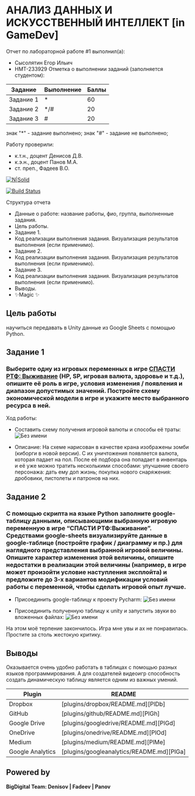 # АНАЛИЗ ДАННЫХ И ИСКУССТВЕННЫЙ ИНТЕЛЛЕКТ [in GameDev]
Отчет по лабораторной работе #1 выполнил(а):
- Сысолятин Егор Ильич
- НМТ-233929
Отметка о выполнении заданий (заполняется студентом):

| Задание | Выполнение | Баллы |
| ------ | ------ | ------ |
| Задание 1 | *   | 60 |
| Задание 2 | */# | 20 |
| Задание 3 | #   | 20 |

знак "*" - задание выполнено; знак "#" - задание не выполнено;

Работу проверили:
- к.т.н., доцент Денисов Д.В.
- к.э.н., доцент Панов М.А.
- ст. преп., Фадеев В.О.

[![N|Solid](https://cldup.com/dTxpPi9lDf.thumb.png)](https://nodesource.com/products/nsolid)

[![Build Status](https://travis-ci.org/joemccann/dillinger.svg?branch=master)](https://travis-ci.org/joemccann/dillinger)

Структура отчета

- Данные о работе: название работы, фио, группа, выполненные задания.
- Цель работы.
- Задание 1.
- Код реализации выполнения задания. Визуализация результатов выполнения (если применимо).
- Задание 2.
- Код реализации выполнения задания. Визуализация результатов выполнения (если применимо).
- Задание 3.
- Код реализации выполнения задания. Визуализация результатов выполнения (если применимо).
- Выводы.
- ✨Magic ✨

## Цель работы
научиться передавать в Unity данные из Google Sheets с помощью Python.

## Задание 1
### Выберите одну из игровых переменных в игре [СПАСТИ РТФ: Выживание](https://yandex.ru/games/app/228646?draft=true&lang=ru) (HP, SP, игровая валюта, здоровье и т.д.), опишите её роль в игре, условия изменения / появления и диапазон допустимых значений. Постройте схему экономической модели в игре и укажите место выбранного ресурса в ней.
Ход работы:
- Составить схему получения игровой валюты и способы её траты:
![Без имени](https://github.com/user-attachments/assets/c9036a00-cbca-4eeb-bfef-60d64aefa5db)

- Описание:
На схеме нарисован в качестве крана изображены зомби (киборги в новой версии). С их уничтожения появляется валюта, которая падает на пол. После её подбора она попадает в инвентарь и её уже можно тратить несколькими способами: улучшение своего персонажа: дать ему доп жизнь; покупка нового снаряжения: дробовики, пистолеты и патронов на них. 


## Задание 2
### С помощью скрипта на языке Python заполните google-таблицу данными, описывающими выбранную игровую переменную в игре “СПАСТИ РТФ:Выживание”. Средствами google-sheets визуализируйте данные в google-таблице (постройте график / диаграмму и пр.) для наглядного представления выбранной игровой величины. Опишите характер изменения этой величины, опишите недостатки в реализации этой величины (например, в игре может произойти условие наступления эксплойта) и предложите до 3-х вариантов модификации условий работы с переменной, чтобы сделать игровой опыт лучше.

- Присоединить google-таблицу к проекту Pycharm:
  ![Без имени](https://github.com/user-attachments/assets/ab9ca4ce-4438-4f35-86a3-f1a0c5575a63)

- Присоединить полученную таблицу к unity и запустить звуки во вложенных файлах:
  ![Без имени](https://github.com/user-attachments/assets/0e2acce3-dd1a-4bca-ac91-81d83592da1b)

На этом моё терпение закончилось. Игра мне увы и ах не понравилась. Простите за столь жестокую критику.


## Выводы

Оказывается очень удобно работать в таблицах с помощью разных языков программирования. А для создателей видеоигр способность создать динамическую таблицу является одним из важных умений. 

| Plugin | README |
| ------ | ------ |
| Dropbox | [plugins/dropbox/README.md][PlDb] |
| GitHub | [plugins/github/README.md][PlGh] |
| Google Drive | [plugins/googledrive/README.md][PlGd] |
| OneDrive | [plugins/onedrive/README.md][PlOd] |
| Medium | [plugins/medium/README.md][PlMe] |
| Google Analytics | [plugins/googleanalytics/README.md][PlGa] |

## Powered by

**BigDigital Team: Denisov | Fadeev | Panov**
